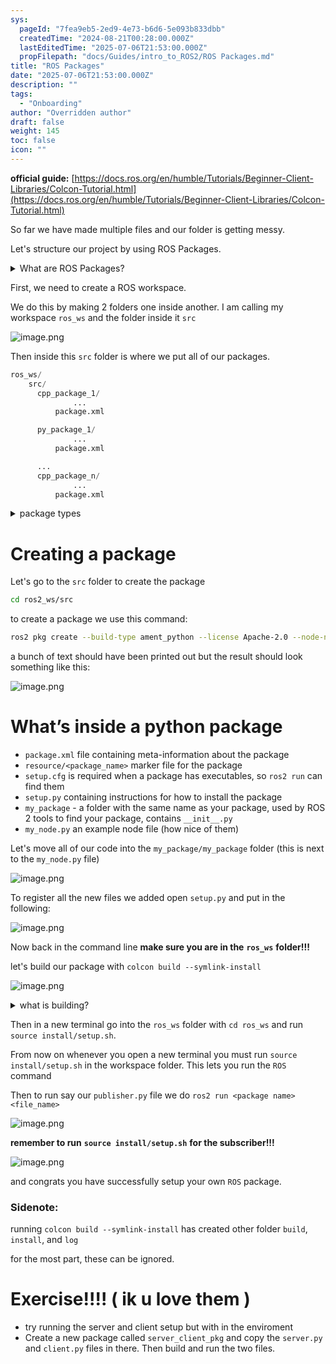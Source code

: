 ```yaml
---
sys:
  pageId: "7fea9eb5-2ed9-4e73-b6d6-5e093b833dbb"
  createdTime: "2024-08-21T00:28:00.000Z"
  lastEditedTime: "2025-07-06T21:53:00.000Z"
  propFilepath: "docs/Guides/intro_to_ROS2/ROS Packages.md"
title: "ROS Packages"
date: "2025-07-06T21:53:00.000Z"
description: ""
tags:
  - "Onboarding"
author: "Overridden author"
draft: false
weight: 145
toc: false
icon: ""
---
```


**official guide:** [https://docs.ros.org/en/humble/Tutorials/Beginner-Client-Libraries/Colcon-Tutorial.html](https://docs.ros.org/en/humble/Tutorials/Beginner-Client-Libraries/Colcon-Tutorial.html)

So far we have made multiple files and our folder is getting messy.

Let's structure our project by using ROS Packages.

<details>
      <summary>What are ROS Packages?</summary>
      ROS Packages are, as the name implies, packages of code that are highly sharable between ROS developers.
  </details>

First, we need to create a ROS workspace.

We do this by making 2 folders one inside another. I am calling my workspace `ros_ws` and the folder inside it `src`

![image.png](https://prod-files-secure.s3.us-west-2.amazonaws.com/d518164a-d88e-44d1-a4ee-3adb3bd8bce0/70706947-fd18-4537-a67b-e12946812d31/image.png?X-Amz-Algorithm=AWS4-HMAC-SHA256&X-Amz-Content-Sha256=UNSIGNED-PAYLOAD&X-Amz-Credential=ASIAZI2LB46666BO6C5Z%2F20250814%2Fus-west-2%2Fs3%2Faws4_request&X-Amz-Date=20250814T024319Z&X-Amz-Expires=3600&X-Amz-Security-Token=IQoJb3JpZ2luX2VjEPL%2F%2F%2F%2F%2F%2F%2F%2F%2F%2FwEaCXVzLXdlc3QtMiJIMEYCIQD61s%2B7bNgwDO9UyqF8rJCzx5K9A2OdScIdROc3I1JiZwIhALoRDS3MexfpIy8tsnMDZr7dgKeQFXwne2P3mwLBNTmxKv8DCDsQABoMNjM3NDIzMTgzODA1IgzCi4uL7kSKrjjVWqUq3AP1mCg6%2Fdn1mrdfgMHGbaHo6uN9q%2B2%2Fvawn4N%2Fibtdpx1Wuu6gOeLjn1ndryN4qhVCNSycBEny9FGcLUtkb8v%2FDIpf3G5l3uLNYhzEPW%2BRneq4aCoHw0qHDMVUt%2BRs5Xddf0EK5SYr%2BVm2ob8cNnpSaPN1ZpPjtm069%2BbPDnwaY7jM6h0gAYRo%2B2b%2FirRqdByuwMobkB7gpaBmQL20f0FvvnYwriulzEZxfVOOmK%2BwukFe9gsH7AelFgayzR0pqg%2FrvEZ7aM4v4BSPG%2FlBNhfNqopX1SleZmQ2%2BDigWuW%2FsIWVvJ9Se4%2BVJZFJCLLKvdlHWojfn0v3zKNe1qNudL7ZrAcvcdjVDWg4mcqB7FuevH94dAstbluoWHNDWLC77ftjuc9sPvv6imNqt3LBiO6AWYWyasA9TJvgEpvPTER2n1BsRMJ6Pk0FkdMTAOBp%2BySn26QYOM4OLRgH1m29E%2B6LHxLpmssVHzinqPnVeTwU06ZWUk%2FL3MbSBdKg9vBpf%2Fssl9yDZErTG1i5W%2BsNjbVnNuOkYU6pzDKWxpkY4%2FLjE3%2BTzQVyPO670GWLkvs4PENBxJQcUXjm3E0XuY2iz4xbvpLVnCsqY24v4R8svnzgTF5%2Bly2PGR1Murh6suTCei%2FXEBjqkATDHqvdt5DRonsNYvEjL57jfshgwQNErx524hSMmAWXixH1HZ014bEj8vwzBVoHmGko0gt9VB8DU0KQfFR7c%2Bse3ep8VCfGVPg5GPP70stkfFIBHuphVwt1EIum43bQjybKVhEbRj9mrnlGMA00Wv8mv%2BvOB3vGxmedY6BXuTZH%2BuxEEd44Tc4TaDK2GljMs8cn2mzSsAlN4coaPttHfEtLa8Kb5&X-Amz-Signature=7dde92e30503291b5156ad62bb7854f63d109cf9505cf4cd719d87a32749fd5b&X-Amz-SignedHeaders=host&x-amz-checksum-mode=ENABLED&x-id=GetObject)

Then inside this `src` folder is where we put all of our packages.

```python
ros_ws/
    src/
      cpp_package_1/
		      ...
          package.xml

      py_package_1/
		      ...
          package.xml

      ...
      cpp_package_n/
		      ...
          package.xml

```

<details>

<summary>package types</summary>

packages can be either `C++` or python.

the intern file structure is different for each but for this guide we will stick to creating python packages

</details>

# Creating a package

Let's go to the `src` folder to create the package

```bash
cd ros2_ws/src
```

to create a package we use this command:

```bash
ros2 pkg create --build-type ament_python --license Apache-2.0 --node-name my_node my_package
```

a bunch of text should have been printed out but the result should look something like this:

![image.png](https://prod-files-secure.s3.us-west-2.amazonaws.com/d518164a-d88e-44d1-a4ee-3adb3bd8bce0/e6cf1e3f-8512-4a3e-b131-079f800bf3e8/image.png?X-Amz-Algorithm=AWS4-HMAC-SHA256&X-Amz-Content-Sha256=UNSIGNED-PAYLOAD&X-Amz-Credential=ASIAZI2LB46666BO6C5Z%2F20250814%2Fus-west-2%2Fs3%2Faws4_request&X-Amz-Date=20250814T024319Z&X-Amz-Expires=3600&X-Amz-Security-Token=IQoJb3JpZ2luX2VjEPL%2F%2F%2F%2F%2F%2F%2F%2F%2F%2FwEaCXVzLXdlc3QtMiJIMEYCIQD61s%2B7bNgwDO9UyqF8rJCzx5K9A2OdScIdROc3I1JiZwIhALoRDS3MexfpIy8tsnMDZr7dgKeQFXwne2P3mwLBNTmxKv8DCDsQABoMNjM3NDIzMTgzODA1IgzCi4uL7kSKrjjVWqUq3AP1mCg6%2Fdn1mrdfgMHGbaHo6uN9q%2B2%2Fvawn4N%2Fibtdpx1Wuu6gOeLjn1ndryN4qhVCNSycBEny9FGcLUtkb8v%2FDIpf3G5l3uLNYhzEPW%2BRneq4aCoHw0qHDMVUt%2BRs5Xddf0EK5SYr%2BVm2ob8cNnpSaPN1ZpPjtm069%2BbPDnwaY7jM6h0gAYRo%2B2b%2FirRqdByuwMobkB7gpaBmQL20f0FvvnYwriulzEZxfVOOmK%2BwukFe9gsH7AelFgayzR0pqg%2FrvEZ7aM4v4BSPG%2FlBNhfNqopX1SleZmQ2%2BDigWuW%2FsIWVvJ9Se4%2BVJZFJCLLKvdlHWojfn0v3zKNe1qNudL7ZrAcvcdjVDWg4mcqB7FuevH94dAstbluoWHNDWLC77ftjuc9sPvv6imNqt3LBiO6AWYWyasA9TJvgEpvPTER2n1BsRMJ6Pk0FkdMTAOBp%2BySn26QYOM4OLRgH1m29E%2B6LHxLpmssVHzinqPnVeTwU06ZWUk%2FL3MbSBdKg9vBpf%2Fssl9yDZErTG1i5W%2BsNjbVnNuOkYU6pzDKWxpkY4%2FLjE3%2BTzQVyPO670GWLkvs4PENBxJQcUXjm3E0XuY2iz4xbvpLVnCsqY24v4R8svnzgTF5%2Bly2PGR1Murh6suTCei%2FXEBjqkATDHqvdt5DRonsNYvEjL57jfshgwQNErx524hSMmAWXixH1HZ014bEj8vwzBVoHmGko0gt9VB8DU0KQfFR7c%2Bse3ep8VCfGVPg5GPP70stkfFIBHuphVwt1EIum43bQjybKVhEbRj9mrnlGMA00Wv8mv%2BvOB3vGxmedY6BXuTZH%2BuxEEd44Tc4TaDK2GljMs8cn2mzSsAlN4coaPttHfEtLa8Kb5&X-Amz-Signature=ec70c5a90c62e1fa6cde1ff3e5bc4f2190d2ef21a2357cb0c760f29c6f841dfd&X-Amz-SignedHeaders=host&x-amz-checksum-mode=ENABLED&x-id=GetObject)

# What’s inside a python package

- `package.xml` file containing meta-information about the package
- `resource/<package_name>` marker file for the package
- `setup.cfg` is required when a package has executables, so `ros2 run` can find them
- `setup.py` containing instructions for how to install the package
- `my_package` - a folder with the same name as your package, used by ROS 2 tools to find your package, contains `__init__.py`
- `my_node.py` an example node file (how nice of them)

Let's move all of our code into the `my_package/my_package` folder (this is next to the `my_node.py` file)

![image.png](https://prod-files-secure.s3.us-west-2.amazonaws.com/d518164a-d88e-44d1-a4ee-3adb3bd8bce0/9ce58f11-0da9-4d3e-b86d-506a9685d378/image.png?X-Amz-Algorithm=AWS4-HMAC-SHA256&X-Amz-Content-Sha256=UNSIGNED-PAYLOAD&X-Amz-Credential=ASIAZI2LB46666BO6C5Z%2F20250814%2Fus-west-2%2Fs3%2Faws4_request&X-Amz-Date=20250814T024319Z&X-Amz-Expires=3600&X-Amz-Security-Token=IQoJb3JpZ2luX2VjEPL%2F%2F%2F%2F%2F%2F%2F%2F%2F%2FwEaCXVzLXdlc3QtMiJIMEYCIQD61s%2B7bNgwDO9UyqF8rJCzx5K9A2OdScIdROc3I1JiZwIhALoRDS3MexfpIy8tsnMDZr7dgKeQFXwne2P3mwLBNTmxKv8DCDsQABoMNjM3NDIzMTgzODA1IgzCi4uL7kSKrjjVWqUq3AP1mCg6%2Fdn1mrdfgMHGbaHo6uN9q%2B2%2Fvawn4N%2Fibtdpx1Wuu6gOeLjn1ndryN4qhVCNSycBEny9FGcLUtkb8v%2FDIpf3G5l3uLNYhzEPW%2BRneq4aCoHw0qHDMVUt%2BRs5Xddf0EK5SYr%2BVm2ob8cNnpSaPN1ZpPjtm069%2BbPDnwaY7jM6h0gAYRo%2B2b%2FirRqdByuwMobkB7gpaBmQL20f0FvvnYwriulzEZxfVOOmK%2BwukFe9gsH7AelFgayzR0pqg%2FrvEZ7aM4v4BSPG%2FlBNhfNqopX1SleZmQ2%2BDigWuW%2FsIWVvJ9Se4%2BVJZFJCLLKvdlHWojfn0v3zKNe1qNudL7ZrAcvcdjVDWg4mcqB7FuevH94dAstbluoWHNDWLC77ftjuc9sPvv6imNqt3LBiO6AWYWyasA9TJvgEpvPTER2n1BsRMJ6Pk0FkdMTAOBp%2BySn26QYOM4OLRgH1m29E%2B6LHxLpmssVHzinqPnVeTwU06ZWUk%2FL3MbSBdKg9vBpf%2Fssl9yDZErTG1i5W%2BsNjbVnNuOkYU6pzDKWxpkY4%2FLjE3%2BTzQVyPO670GWLkvs4PENBxJQcUXjm3E0XuY2iz4xbvpLVnCsqY24v4R8svnzgTF5%2Bly2PGR1Murh6suTCei%2FXEBjqkATDHqvdt5DRonsNYvEjL57jfshgwQNErx524hSMmAWXixH1HZ014bEj8vwzBVoHmGko0gt9VB8DU0KQfFR7c%2Bse3ep8VCfGVPg5GPP70stkfFIBHuphVwt1EIum43bQjybKVhEbRj9mrnlGMA00Wv8mv%2BvOB3vGxmedY6BXuTZH%2BuxEEd44Tc4TaDK2GljMs8cn2mzSsAlN4coaPttHfEtLa8Kb5&X-Amz-Signature=c30dc641f154a3b17b7f2a550d678fb5b9146e518a3061caf1d4dbe88384db9d&X-Amz-SignedHeaders=host&x-amz-checksum-mode=ENABLED&x-id=GetObject)

To register all the new files we added open `setup.py` and put in the following:

![image.png](https://prod-files-secure.s3.us-west-2.amazonaws.com/d518164a-d88e-44d1-a4ee-3adb3bd8bce0/1cd7c262-4cae-4496-9d75-c178537d24a2/image.png?X-Amz-Algorithm=AWS4-HMAC-SHA256&X-Amz-Content-Sha256=UNSIGNED-PAYLOAD&X-Amz-Credential=ASIAZI2LB46666BO6C5Z%2F20250814%2Fus-west-2%2Fs3%2Faws4_request&X-Amz-Date=20250814T024319Z&X-Amz-Expires=3600&X-Amz-Security-Token=IQoJb3JpZ2luX2VjEPL%2F%2F%2F%2F%2F%2F%2F%2F%2F%2FwEaCXVzLXdlc3QtMiJIMEYCIQD61s%2B7bNgwDO9UyqF8rJCzx5K9A2OdScIdROc3I1JiZwIhALoRDS3MexfpIy8tsnMDZr7dgKeQFXwne2P3mwLBNTmxKv8DCDsQABoMNjM3NDIzMTgzODA1IgzCi4uL7kSKrjjVWqUq3AP1mCg6%2Fdn1mrdfgMHGbaHo6uN9q%2B2%2Fvawn4N%2Fibtdpx1Wuu6gOeLjn1ndryN4qhVCNSycBEny9FGcLUtkb8v%2FDIpf3G5l3uLNYhzEPW%2BRneq4aCoHw0qHDMVUt%2BRs5Xddf0EK5SYr%2BVm2ob8cNnpSaPN1ZpPjtm069%2BbPDnwaY7jM6h0gAYRo%2B2b%2FirRqdByuwMobkB7gpaBmQL20f0FvvnYwriulzEZxfVOOmK%2BwukFe9gsH7AelFgayzR0pqg%2FrvEZ7aM4v4BSPG%2FlBNhfNqopX1SleZmQ2%2BDigWuW%2FsIWVvJ9Se4%2BVJZFJCLLKvdlHWojfn0v3zKNe1qNudL7ZrAcvcdjVDWg4mcqB7FuevH94dAstbluoWHNDWLC77ftjuc9sPvv6imNqt3LBiO6AWYWyasA9TJvgEpvPTER2n1BsRMJ6Pk0FkdMTAOBp%2BySn26QYOM4OLRgH1m29E%2B6LHxLpmssVHzinqPnVeTwU06ZWUk%2FL3MbSBdKg9vBpf%2Fssl9yDZErTG1i5W%2BsNjbVnNuOkYU6pzDKWxpkY4%2FLjE3%2BTzQVyPO670GWLkvs4PENBxJQcUXjm3E0XuY2iz4xbvpLVnCsqY24v4R8svnzgTF5%2Bly2PGR1Murh6suTCei%2FXEBjqkATDHqvdt5DRonsNYvEjL57jfshgwQNErx524hSMmAWXixH1HZ014bEj8vwzBVoHmGko0gt9VB8DU0KQfFR7c%2Bse3ep8VCfGVPg5GPP70stkfFIBHuphVwt1EIum43bQjybKVhEbRj9mrnlGMA00Wv8mv%2BvOB3vGxmedY6BXuTZH%2BuxEEd44Tc4TaDK2GljMs8cn2mzSsAlN4coaPttHfEtLa8Kb5&X-Amz-Signature=f23050fef928e2ddd7ed899236050a11981844ab08d68f6463d1d3170128f6c6&X-Amz-SignedHeaders=host&x-amz-checksum-mode=ENABLED&x-id=GetObject)

Now back in the command line **make sure you are in the** **`ros_ws`** **folder!!!**

let's build our package with `colcon build --symlink-install`

![image.png](https://prod-files-secure.s3.us-west-2.amazonaws.com/d518164a-d88e-44d1-a4ee-3adb3bd8bce0/2f2a0d27-b173-48fd-b189-5f5c0ce65619/image.png?X-Amz-Algorithm=AWS4-HMAC-SHA256&X-Amz-Content-Sha256=UNSIGNED-PAYLOAD&X-Amz-Credential=ASIAZI2LB46666BO6C5Z%2F20250814%2Fus-west-2%2Fs3%2Faws4_request&X-Amz-Date=20250814T024319Z&X-Amz-Expires=3600&X-Amz-Security-Token=IQoJb3JpZ2luX2VjEPL%2F%2F%2F%2F%2F%2F%2F%2F%2F%2FwEaCXVzLXdlc3QtMiJIMEYCIQD61s%2B7bNgwDO9UyqF8rJCzx5K9A2OdScIdROc3I1JiZwIhALoRDS3MexfpIy8tsnMDZr7dgKeQFXwne2P3mwLBNTmxKv8DCDsQABoMNjM3NDIzMTgzODA1IgzCi4uL7kSKrjjVWqUq3AP1mCg6%2Fdn1mrdfgMHGbaHo6uN9q%2B2%2Fvawn4N%2Fibtdpx1Wuu6gOeLjn1ndryN4qhVCNSycBEny9FGcLUtkb8v%2FDIpf3G5l3uLNYhzEPW%2BRneq4aCoHw0qHDMVUt%2BRs5Xddf0EK5SYr%2BVm2ob8cNnpSaPN1ZpPjtm069%2BbPDnwaY7jM6h0gAYRo%2B2b%2FirRqdByuwMobkB7gpaBmQL20f0FvvnYwriulzEZxfVOOmK%2BwukFe9gsH7AelFgayzR0pqg%2FrvEZ7aM4v4BSPG%2FlBNhfNqopX1SleZmQ2%2BDigWuW%2FsIWVvJ9Se4%2BVJZFJCLLKvdlHWojfn0v3zKNe1qNudL7ZrAcvcdjVDWg4mcqB7FuevH94dAstbluoWHNDWLC77ftjuc9sPvv6imNqt3LBiO6AWYWyasA9TJvgEpvPTER2n1BsRMJ6Pk0FkdMTAOBp%2BySn26QYOM4OLRgH1m29E%2B6LHxLpmssVHzinqPnVeTwU06ZWUk%2FL3MbSBdKg9vBpf%2Fssl9yDZErTG1i5W%2BsNjbVnNuOkYU6pzDKWxpkY4%2FLjE3%2BTzQVyPO670GWLkvs4PENBxJQcUXjm3E0XuY2iz4xbvpLVnCsqY24v4R8svnzgTF5%2Bly2PGR1Murh6suTCei%2FXEBjqkATDHqvdt5DRonsNYvEjL57jfshgwQNErx524hSMmAWXixH1HZ014bEj8vwzBVoHmGko0gt9VB8DU0KQfFR7c%2Bse3ep8VCfGVPg5GPP70stkfFIBHuphVwt1EIum43bQjybKVhEbRj9mrnlGMA00Wv8mv%2BvOB3vGxmedY6BXuTZH%2BuxEEd44Tc4TaDK2GljMs8cn2mzSsAlN4coaPttHfEtLa8Kb5&X-Amz-Signature=7a71fe1d32c30c13ef81f0976be46bc38d2447905c1a0726245edd38333349d0&X-Amz-SignedHeaders=host&x-amz-checksum-mode=ENABLED&x-id=GetObject)

<details>

<summary>what is building?</summary>

if you are a CS major at Rose-Hulman you will learn the answer to this in CSSE132

but TLDR; is it combines all the code files into one program that can be run easily 

</details>

Then in a new terminal go into the `ros_ws` folder with `cd ros_ws` and run `source install/setup.sh`. 

From now on whenever you open a new terminal you must run `source install/setup.sh` in the workspace folder. This lets you run the `ROS` command

Then to run say our `publisher.py` file we do `ros2 run <package name> <file_name>`

![image.png](https://prod-files-secure.s3.us-west-2.amazonaws.com/d518164a-d88e-44d1-a4ee-3adb3bd8bce0/4f4b1219-3a44-4632-aa0a-ce3471699f59/image.png?X-Amz-Algorithm=AWS4-HMAC-SHA256&X-Amz-Content-Sha256=UNSIGNED-PAYLOAD&X-Amz-Credential=ASIAZI2LB46666BO6C5Z%2F20250814%2Fus-west-2%2Fs3%2Faws4_request&X-Amz-Date=20250814T024319Z&X-Amz-Expires=3600&X-Amz-Security-Token=IQoJb3JpZ2luX2VjEPL%2F%2F%2F%2F%2F%2F%2F%2F%2F%2FwEaCXVzLXdlc3QtMiJIMEYCIQD61s%2B7bNgwDO9UyqF8rJCzx5K9A2OdScIdROc3I1JiZwIhALoRDS3MexfpIy8tsnMDZr7dgKeQFXwne2P3mwLBNTmxKv8DCDsQABoMNjM3NDIzMTgzODA1IgzCi4uL7kSKrjjVWqUq3AP1mCg6%2Fdn1mrdfgMHGbaHo6uN9q%2B2%2Fvawn4N%2Fibtdpx1Wuu6gOeLjn1ndryN4qhVCNSycBEny9FGcLUtkb8v%2FDIpf3G5l3uLNYhzEPW%2BRneq4aCoHw0qHDMVUt%2BRs5Xddf0EK5SYr%2BVm2ob8cNnpSaPN1ZpPjtm069%2BbPDnwaY7jM6h0gAYRo%2B2b%2FirRqdByuwMobkB7gpaBmQL20f0FvvnYwriulzEZxfVOOmK%2BwukFe9gsH7AelFgayzR0pqg%2FrvEZ7aM4v4BSPG%2FlBNhfNqopX1SleZmQ2%2BDigWuW%2FsIWVvJ9Se4%2BVJZFJCLLKvdlHWojfn0v3zKNe1qNudL7ZrAcvcdjVDWg4mcqB7FuevH94dAstbluoWHNDWLC77ftjuc9sPvv6imNqt3LBiO6AWYWyasA9TJvgEpvPTER2n1BsRMJ6Pk0FkdMTAOBp%2BySn26QYOM4OLRgH1m29E%2B6LHxLpmssVHzinqPnVeTwU06ZWUk%2FL3MbSBdKg9vBpf%2Fssl9yDZErTG1i5W%2BsNjbVnNuOkYU6pzDKWxpkY4%2FLjE3%2BTzQVyPO670GWLkvs4PENBxJQcUXjm3E0XuY2iz4xbvpLVnCsqY24v4R8svnzgTF5%2Bly2PGR1Murh6suTCei%2FXEBjqkATDHqvdt5DRonsNYvEjL57jfshgwQNErx524hSMmAWXixH1HZ014bEj8vwzBVoHmGko0gt9VB8DU0KQfFR7c%2Bse3ep8VCfGVPg5GPP70stkfFIBHuphVwt1EIum43bQjybKVhEbRj9mrnlGMA00Wv8mv%2BvOB3vGxmedY6BXuTZH%2BuxEEd44Tc4TaDK2GljMs8cn2mzSsAlN4coaPttHfEtLa8Kb5&X-Amz-Signature=0e2e8b3ec731bde154de07decc6ccda5e2545f02718dca9b234a79803f9f86da&X-Amz-SignedHeaders=host&x-amz-checksum-mode=ENABLED&x-id=GetObject)

**remember to run** **`source install/setup.sh`** **for the subscriber!!!**

![image.png](https://prod-files-secure.s3.us-west-2.amazonaws.com/d518164a-d88e-44d1-a4ee-3adb3bd8bce0/02121119-dad4-49ec-8356-c956108b4243/image.png?X-Amz-Algorithm=AWS4-HMAC-SHA256&X-Amz-Content-Sha256=UNSIGNED-PAYLOAD&X-Amz-Credential=ASIAZI2LB46666BO6C5Z%2F20250814%2Fus-west-2%2Fs3%2Faws4_request&X-Amz-Date=20250814T024319Z&X-Amz-Expires=3600&X-Amz-Security-Token=IQoJb3JpZ2luX2VjEPL%2F%2F%2F%2F%2F%2F%2F%2F%2F%2FwEaCXVzLXdlc3QtMiJIMEYCIQD61s%2B7bNgwDO9UyqF8rJCzx5K9A2OdScIdROc3I1JiZwIhALoRDS3MexfpIy8tsnMDZr7dgKeQFXwne2P3mwLBNTmxKv8DCDsQABoMNjM3NDIzMTgzODA1IgzCi4uL7kSKrjjVWqUq3AP1mCg6%2Fdn1mrdfgMHGbaHo6uN9q%2B2%2Fvawn4N%2Fibtdpx1Wuu6gOeLjn1ndryN4qhVCNSycBEny9FGcLUtkb8v%2FDIpf3G5l3uLNYhzEPW%2BRneq4aCoHw0qHDMVUt%2BRs5Xddf0EK5SYr%2BVm2ob8cNnpSaPN1ZpPjtm069%2BbPDnwaY7jM6h0gAYRo%2B2b%2FirRqdByuwMobkB7gpaBmQL20f0FvvnYwriulzEZxfVOOmK%2BwukFe9gsH7AelFgayzR0pqg%2FrvEZ7aM4v4BSPG%2FlBNhfNqopX1SleZmQ2%2BDigWuW%2FsIWVvJ9Se4%2BVJZFJCLLKvdlHWojfn0v3zKNe1qNudL7ZrAcvcdjVDWg4mcqB7FuevH94dAstbluoWHNDWLC77ftjuc9sPvv6imNqt3LBiO6AWYWyasA9TJvgEpvPTER2n1BsRMJ6Pk0FkdMTAOBp%2BySn26QYOM4OLRgH1m29E%2B6LHxLpmssVHzinqPnVeTwU06ZWUk%2FL3MbSBdKg9vBpf%2Fssl9yDZErTG1i5W%2BsNjbVnNuOkYU6pzDKWxpkY4%2FLjE3%2BTzQVyPO670GWLkvs4PENBxJQcUXjm3E0XuY2iz4xbvpLVnCsqY24v4R8svnzgTF5%2Bly2PGR1Murh6suTCei%2FXEBjqkATDHqvdt5DRonsNYvEjL57jfshgwQNErx524hSMmAWXixH1HZ014bEj8vwzBVoHmGko0gt9VB8DU0KQfFR7c%2Bse3ep8VCfGVPg5GPP70stkfFIBHuphVwt1EIum43bQjybKVhEbRj9mrnlGMA00Wv8mv%2BvOB3vGxmedY6BXuTZH%2BuxEEd44Tc4TaDK2GljMs8cn2mzSsAlN4coaPttHfEtLa8Kb5&X-Amz-Signature=0c3efe27f3256cda0788bc908eacc439fd08d8be6ca6e689325259231104626f&X-Amz-SignedHeaders=host&x-amz-checksum-mode=ENABLED&x-id=GetObject)

and congrats you have successfully setup your own `ROS` package.

### Sidenote:

running `colcon build --symlink-install` has created other folder `build`, `install`, and `log`

for the most part, these can be ignored.

# Exercise!!!! ( ik u love them )

- try running the server and client setup but with in the enviroment
- Create a new package called `server_client_pkg` and copy the `server.py` and `client.py` files in there. Then build and run the two files.
